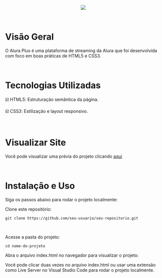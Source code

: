 <p align="center">
<img loading="lazy" src="https://github.com/AlessandraMurat/alura_plus/blob/main/assets/images/logo_aluraplus.png"/>
</p>

<br/>

# Visão Geral
<p>O Alura Plus é uma plataforma de streaming da Alura que foi desenvolvida com foco em boas práticas de HTML5 e CSS3.</p>
<br>

# Tecnologias Utilizadas
<p>☑️ HTML5: Estruturação semântica da página.</p>
<p>☑️ CSS3: Estilização e layout responsivo.</p>
<br>

# Visualizar Site

<p>Você pode visualizar uma prévia do projeto clicando <a href="https://link-da-demo.com](https://alura-plus-tau-wine.vercel.app" target="_blank">aqui</a></p>
<br>

# Instalação e Uso
Siga os passos abaixo para rodar o projeto localmente:
<br>

 Clone este repositório:
```
git clone https://github.com/seu-usuario/seu-repositorio.git
```
<br/>

Acesse a pasta do projeto:
```
cd nome-do-projeto
```

Abra o arquivo index.html no navegador para visualizar o projeto:

Você pode clicar duas vezes no arquivo index.html ou usar uma extensão como Live Server no Visual Studio Code para rodar o projeto localmente.
